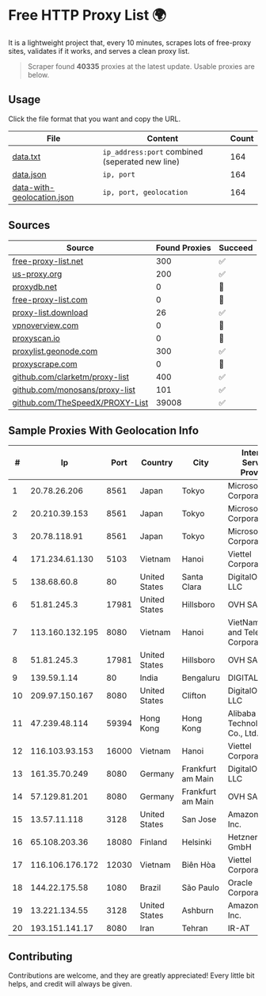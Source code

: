 
# Free HTTP Proxy List 🌍

It is a lightweight project that, every 10 minutes, scrapes lots of free-proxy sites, validates if it works, and serves a clean proxy list.


> Scraper found **40335** proxies at the latest update. Usable proxies are below.

## Usage

Click the file format that you want and copy the URL.


|File|Content|Count|
|----|-------|-----|
|[data.txt](https://raw.githubusercontent.com/themiralay/Proxy-List-World/master/data.txt)|`ip_address:port` combined (seperated new line)|164|
|[data.json](https://raw.githubusercontent.com/themiralay/Proxy-List-World/master/data.json)|`ip, port`|164|
|[data-with-geolocation.json](https://raw.githubusercontent.com/themiralay/Proxy-List-World/master/data-with-geolocation.json)|`ip, port, geolocation`|164|

## Sources

|Source|Found Proxies|Succeed|
|------|-------------|-------|
|[free-proxy-list.net](https://free-proxy-list.net)|300|✅|
|[us-proxy.org](https://www.us-proxy.org)|200|✅|
|[proxydb.net](http://proxydb.net)|0|🚫|
|[free-proxy-list.com](https://free-proxy-list.com/?page=&port=&type%5B%5D=http&type%5B%5D=https&up_time=0&search=Search)|0|🚫|
|[proxy-list.download](https://www.proxy-list.download/HTTP)|26|✅|
|[vpnoverview.com](https://vpnoverview.com/privacy/anonymous-browsing/free-proxy-servers)|0|🚫|
|[proxyscan.io](https://www.proxyscan.io)|0|🚫|
|[proxylist.geonode.com](https://proxylist.geonode.com/api/proxy-list?limit=300&page=1&sort_by=lastChecked&sort_type=desc&protocols=http,https)|300|✅|
|[proxyscrape.com](https://api.proxyscrape.com/v2/?request=displayproxies&protocol=http&timeout=10000&country=all&ssl=all&anonymity=all)|0|🚫|
|[github.com/clarketm/proxy-list](https://raw.githubusercontent.com/clarketm/proxy-list/master/proxy-list-raw.txt)|400|✅|
|[github.com/monosans/proxy-list](https://raw.githubusercontent.com/monosans/proxy-list/main/proxies/http.txt)|101|✅|
|[github.com/TheSpeedX/PROXY-List](https://raw.githubusercontent.com/TheSpeedX/PROXY-List/master/http.txt)|39008|✅|


## Sample Proxies With Geolocation Info

|#|Ip|Port|Country|City|Internet Service Provider|
|-|--|----|-------|----|-------------------------|
|1|20.78.26.206|8561|Japan|Tokyo|Microsoft Corporation|
|2|20.210.39.153|8561|Japan|Tokyo|Microsoft Corporation|
|3|20.78.118.91|8561|Japan|Tokyo|Microsoft Corporation|
|4|171.234.61.130|5103|Vietnam|Hanoi|Viettel Corporation|
|5|138.68.60.8|80|United States|Santa Clara|DigitalOcean, LLC|
|6|51.81.245.3|17981|United States|Hillsboro|OVH SAS|
|7|113.160.132.195|8080|Vietnam|Hanoi|VietNam Post and Telecom Corporation|
|8|51.81.245.3|17981|United States|Hillsboro|OVH SAS|
|9|139.59.1.14|80|India|Bengaluru|DIGITALOCEAN|
|10|209.97.150.167|8080|United States|Clifton|DigitalOcean, LLC|
|11|47.239.48.114|59394|Hong Kong|Hong Kong|Alibaba (US) Technology Co., Ltd.|
|12|116.103.93.153|16000|Vietnam|Hanoi|Viettel Corporation|
|13|161.35.70.249|8080|Germany|Frankfurt am Main|DigitalOcean, LLC|
|14|57.129.81.201|8080|Germany|Frankfurt am Main|OVH SAS|
|15|13.57.11.118|3128|United States|San Jose|Amazon.com, Inc.|
|16|65.108.203.36|18080|Finland|Helsinki|Hetzner Online GmbH|
|17|116.106.176.172|12030|Vietnam|Biên Hòa|Viettel Corporation|
|18|144.22.175.58|1080|Brazil|São Paulo|Oracle Corporation|
|19|13.221.134.55|3128|United States|Ashburn|Amazon.com, Inc.|
|20|193.151.141.17|8080|Iran|Tehran|IR-AT|



## Contributing

Contributions are welcome, and they are greatly appreciated! Every
little bit helps, and credit will always be given.

